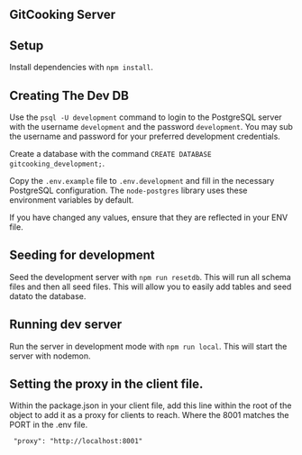 ## GitCooking Server 

## Setup

Install dependencies with `npm install`.

## Creating The Dev DB

Use the `psql -U development` command to login to the PostgreSQL server with the username `development` and the password `development`. You may sub the username and password for your preferred development credentials.

Create a database with the command `CREATE DATABASE gitcooking_development;`. 

Copy the `.env.example` file to `.env.development` and fill in the necessary PostgreSQL configuration. The `node-postgres` library uses these environment variables by default.

If you have changed any values, ensure that they are reflected in your ENV file.

## Seeding for development

Seed the development server with `npm run resetdb`. This will run all schema files and then all seed files. This will allow you to easily add tables and seed datato the database.

## Running dev server

Run the server in development mode with `npm run local`. This will start the server with nodemon.

## Setting the proxy in the client file.

Within the package.json in your client file, add this line within the root of the object to add it as a proxy for clients to reach. Where the 8001 matches the PORT in the .env file.

```
 "proxy": "http://localhost:8001"
```


